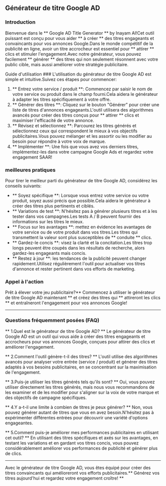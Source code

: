 ## Générateur de titre Google AD

### Introduction
Bienvenue dans le ** Google AD Title Generator ** by Inayam AI!Cet outil puissant est conçu pour vous aider ** à créer ** des titres engageants et convaincants pour vos annonces Google.Dans le monde compétitif de la publicité en ligne, avoir un titre accrocheur est essentiel pour ** attirer ** clics et stimuler l'engagement.Avec notre générateur, vous pouvez facilement ** générer ** des titres qui non seulement résonnent avec votre public cible, mais aussi améliorer votre stratégie publicitaire.

Guide d'utilisation ###
L'utilisation du générateur de titre Google AD est simple et intuitive.Suivez ces étapes pour commencer:

1. ** Entrez votre service / produit **: Commencez par saisir le nom de votre service ou produit dans le champ fourni.Cela aidera le générateur à adapter les titres spécifiquement à votre offre.
2. ** Générer des titres **: Cliquez sur le bouton "Générer" pour créer une liste de titres d'annonces engageants.L'outil utilisera des algorithmes avancés pour créer des titres conçus pour ** attirer ** clics et maximiser l'efficacité de votre annonce.
3. ** Révisez et sélectionnez **: Parcourez les titres générés et sélectionnez ceux qui correspondent le mieux à vos objectifs publicitaires.Vous pouvez mélanger et les assortir ou les modifier au besoin pour répondre à votre voix de marque.
4. ** Implémenter **: Une fois que vous avez vos derniers titres, implémentez-les dans votre campagne Google Ads et regardez votre engagement SAAR!

### meilleures pratiques
Pour tirer le meilleur parti du générateur de titre Google AD, considérez les conseils suivants:

- ** Soyez spécifique **: Lorsque vous entrez votre service ou votre produit, soyez aussi précis que possible.Cela aidera le générateur à créer des titres plus pertinents et ciblés.
- ** Variations de test **: N'hésitez pas à générer plusieurs titres et à les tester dans vos campagnes.Les tests A / B peuvent fournir des informations sur les titres le mieux.
- ** Focus sur les avantages **: mettez en évidence les avantages de votre service ou de votre produit dans vos titres.Les titres qui transmettent la valeur sont plus susceptibles de ** conduite ** clics.
- ** Gardez-le concis **: visez la clarté et la concitation.Les titres trop longs peuvent être coupés dans les résultats de recherche, alors gardez-les engageants mais concis.
- ** Restez à jour **: les tendances de la publicité peuvent changer rapidement.Utilisez régulièrement l'outil pour actualiser vos titres d'annonce et rester pertinent dans vos efforts de marketing.

### Appel à l'action
Prêt à élever votre jeu publicitaire?** Commencez à utiliser le générateur de titre Google AD maintenant ** et créez des titres qui ** attireront les clics ** et entraîneront l'engagement pour vos annonces Google!

---

### Questions fréquemment posées (FAQ)

** 1.Quel est le générateur de titre Google AD? **
Le générateur de titre Google AD est un outil qui vous aide à créer des titres engageants et accrocheurs pour vos annonces Google, conçues pour attirer des clics et améliorer l'engagement.

** 2.Comment l'outil génère-t-il des titres? **
L'outil utilise des algorithmes avancés pour analyser votre entrée (service / produit) et générer des titres adaptés à vos besoins publicitaires, en se concentrant sur la maximisation de l'engagement.

** 3.Puis-je utiliser les titres générés tels qu'ils sont? **
Oui, vous pouvez utiliser directement les titres générés, mais nous vous recommandons de les examiner et de les modifier pour s'aligner sur la voix de votre marque et des objectifs de campagne spécifiques.

** 4.Y a-t-il une limite à combien de titres je peux générer? **
Non, vous pouvez générer autant de titres que vous en avez besoin.N'hésitez pas à expérimenter différentes entrées pour découvrir une variété d'options engageantes.

** 5.Comment puis-je améliorer mes performances publicitaires en utilisant cet outil? **
En utilisant des titres spécifiques et axés sur les avantages, en testant les variations et en gardant vos titres concis, vous pouvez considérablement améliorer vos performances de publicité et générer plus de clics.

---

Avec le générateur de titre Google AD, vous êtes équipé pour créer des titres convaincants qui amélioreront vos efforts publicitaires.** Générez vos titres aujourd'hui et regardez votre engagement croître! **
